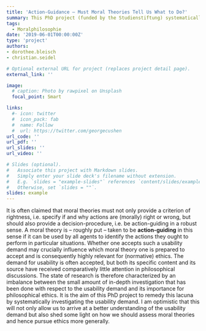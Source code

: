 ```yaml
---
title: 'Action-Guidance – Must Moral Theories Tell Us What to Do?'
summary: This PhD project (funded by the Studienstiftung) systematically investigating the usability demand on moral theories.
tags:
  - Moralphilosophie
date: '2019-06-01T00:00:00Z'
type: 'project'
authors:
- dorothee.bleisch
- christian.seidel

# Optional external URL for project (replaces project detail page).
external_link: ''

image:
  # caption: Photo by rawpixel on Unsplash
  focal_point: Smart

links:
  #- icon: twitter
  #  icon_pack: fab
  #  name: Follow
  #  url: https://twitter.com/georgecushen
url_code: ''
url_pdf: ''
url_slides: ''
url_video: ''

# Slides (optional).
#   Associate this project with Markdown slides.
#   Simply enter your slide deck's filename without extension.
#   E.g. `slides = "example-slides"` references `content/slides/example-slides.md`.
#   Otherwise, set `slides = ""`.
slides: example
---
```


It is often claimed that moral theories must not only provide a criterion of rightness, i.e. specify if and why actions are (morally) right or wrong, but should also provide a decision-procedure, i.e. be action-guiding in a robust sense. A moral theory is – roughly put – taken to be **action-guiding** in this sense if it can be used by all agents to identify the actions they ought to perform in particular situations. Whether one accepts such a usability demand may crucially influence which moral theory one is prepared to accept and is consequently highly relevant for (normative) ethics. The demand for usability is often accepted, but both its specific content and its source have received comparatively little attention in philosophical discussions. The state of research is therefore characterized by an imbalance between the small amount of in-depth investigation that has been done with respect to the usability demand and its importance for philosophical ethics. It is the aim of this PhD project to remedy this lacuna by systematically investigating the usability demand. I am optimistic that this will not only allow us to arrive at a better understanding of the usability demand but also shed some light on how we should assess moral theories and hence pursue ethics more generally.